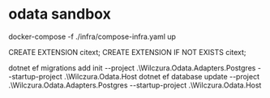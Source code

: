 # odata sandbox

docker-compose -f ./infra/compose-infra.yaml up

CREATE EXTENSION citext;
CREATE EXTENSION IF NOT EXISTS citext;

dotnet ef migrations add init --project .\Wilczura.Odata.Adapters.Postgres --startup-project .\Wilczura.Odata.Host
dotnet ef database update --project .\Wilczura.Odata.Adapters.Postgres --startup-project .\Wilczura.Odata.Host
